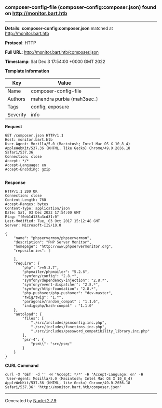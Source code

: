 ### composer-config-file (composer-config:composer.json) found on http://monitor.bart.htb
---
**Details**: **composer-config:composer.json**  matched at http://monitor.bart.htb

**Protocol**: HTTP

**Full URL**: http://monitor.bart.htb/composer.json

**Timestamp**: Sat Dec 3 17:54:00 +0000 GMT 2022

**Template Information**

| Key | Value |
|---|---|
| Name | composer-config-file |
| Authors | mahendra purbia (mah3sec_) |
| Tags | config, exposure |
| Severity | info |

**Request**
```http
GET /composer.json HTTP/1.1
Host: monitor.bart.htb
User-Agent: Mozilla/5.0 (Macintosh; Intel Mac OS X 10_8_4) AppleWebKit/537.36 (KHTML, like Gecko) Chrome/49.0.2656.18 Safari/537.36
Connection: close
Accept: */*
Accept-Language: en
Accept-Encoding: gzip


```

**Response**
```http
HTTP/1.1 200 OK
Connection: close
Content-Length: 760
Accept-Ranges: bytes
Content-Type: application/json
Date: Sat, 03 Dec 2022 17:54:00 GMT
Etag: "f0eb1d135a3cd31:0"
Last-Modified: Tue, 03 Oct 2017 15:12:48 GMT
Server: Microsoft-IIS/10.0

{
	"name": "phpservermon/phpservermon",
	"description": "PHP Server Monitor",
	"homepage": "http://www.phpservermonitor.org",
	"repositories": [
		
	],
	"require": {
		"php": ">=5.3.7",
		"phpmailer/phpmailer": "5.2.6",
		"symfony/config": "2.8.*",
		"symfony/dependency-injection": "2.8.*",
		"symfony/event-dispatcher": "2.8.*",
		"symfony/http-foundation": "2.8.*",
		"php-pushover/php-pushover": "dev-master",
		"twig/twig": "1.*",
		"paragonie/random_compat" : "1.1.6",
		"indigophp/hash-compat" : "1.1.0"
	},
	"autoload": {
		"files": [
			"./src/includes/psmconfig.inc.php",
			"./src/includes/functions.inc.php",
			"./src/includes/password_compatibility_library.inc.php"
		],
		"psr-4": {
			"psm\\": "src/psm/"
		}
	}
}

```


**CURL Command**
```
curl -X 'GET' -d '' -H 'Accept: */*' -H 'Accept-Language: en' -H 'User-Agent: Mozilla/5.0 (Macintosh; Intel Mac OS X 10_8_4) AppleWebKit/537.36 (KHTML, like Gecko) Chrome/49.0.2656.18 Safari/537.36' 'http://monitor.bart.htb/composer.json'
```
---
Generated by [Nuclei 2.7.9](https://github.com/projectdiscovery/nuclei)